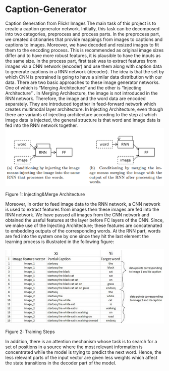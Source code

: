 # Caption-Generator
Caption Generation from Flickr Images
The main task of this project is to create a caption generator network. Initially, this task can be decomposed into two categories, preprocess and process parts. In the preprocess part, we created dictionaries that provide mappings from images to captions and captions to images. Moreover, we have decoded and resized images to fit them to the encoding process. This is recommended as original image sizes differ and to have more robust features, it is plausible to have the inputs as the same size. In the process part, first task was to extract features from images via a CNN network (encoder) and use them along with caption data to generate captions in a RNN network (decoder). The idea is that the set by which CNN is pretrained is going to have a similar data distribution with our data. There are two basic approaches to these image generator networks. One of which is “Merging Architecture” and the other is “Injecting Architecture” . In Merging Architecture, the image is not introduced in the RNN network. 
Therefore, the image and the word data are encoded separately. They are introduced together in feed-forward network which creates multimodal layer architecture. In Injecting Architecture, even though there are variants of injecting architecture according to the step at which image data is injected, the general structure is that word and image data is fed into the RNN network together.
![](description_images/github.png)

Figure 1: Injecting&Merge Architecture

Moreover, in order to feed image data to the RNN network, a CNN network is used to extract features from images then these images are fed into the RNN network. We have passed all images from the CNN network and obtained the useful features at the layer before FC layers of the CNN. Since, we make use of the Injecting Architecture; these features are concatenated to embedding outputs of the corresponding words. At the RNN part, words are fed into the system one by one since they hit the last element the learning process is illustrated in the following figure:

![](description_images/steps.png)

Figure 2: Training Steps

In addition, there is an attention mechanism whose task is to search for a set of positions in a source where the most relevant information is concentrated while the model is trying to predict the next word. Hence, the less relevant parts of the input vector are given less weights which affect the state transitions in the decoder part of the model.
